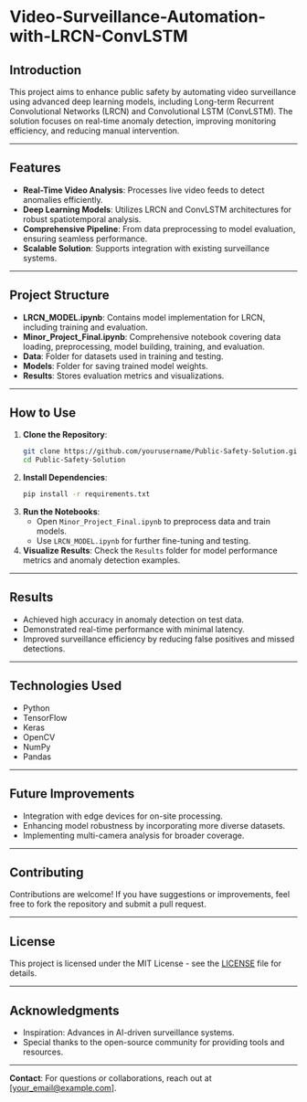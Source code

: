 # Video-Surveillance-Automation-with-LRCN-ConvLSTM

## Introduction
This project aims to enhance public safety by automating video surveillance using advanced deep learning models, including Long-term Recurrent Convolutional Networks (LRCN) and Convolutional LSTM (ConvLSTM). The solution focuses on real-time anomaly detection, improving monitoring efficiency, and reducing manual intervention.

---

## Features
- **Real-Time Video Analysis**: Processes live video feeds to detect anomalies efficiently.
- **Deep Learning Models**: Utilizes LRCN and ConvLSTM architectures for robust spatiotemporal analysis.
- **Comprehensive Pipeline**: From data preprocessing to model evaluation, ensuring seamless performance.
- **Scalable Solution**: Supports integration with existing surveillance systems.

---

## Project Structure
- **LRCN_MODEL.ipynb**: Contains model implementation for LRCN, including training and evaluation.
- **Minor_Project_Final.ipynb**: Comprehensive notebook covering data loading, preprocessing, model building, training, and evaluation.
- **Data**: Folder for datasets used in training and testing.
- **Models**: Folder for saving trained model weights.
- **Results**: Stores evaluation metrics and visualizations.

---

## How to Use
1. **Clone the Repository**:
   ```bash
   git clone https://github.com/yourusername/Public-Safety-Solution.git
   cd Public-Safety-Solution
   ```
2. **Install Dependencies**:
   ```bash
   pip install -r requirements.txt
   ```
3. **Run the Notebooks**:
   - Open `Minor_Project_Final.ipynb` to preprocess data and train models.
   - Use `LRCN_MODEL.ipynb` for further fine-tuning and testing.
4. **Visualize Results**:
   Check the `Results` folder for model performance metrics and anomaly detection examples.

---

## Results
- Achieved high accuracy in anomaly detection on test data.
- Demonstrated real-time performance with minimal latency.
- Improved surveillance efficiency by reducing false positives and missed detections.

---

## Technologies Used
- Python
- TensorFlow
- Keras
- OpenCV
- NumPy
- Pandas

---

## Future Improvements
- Integration with edge devices for on-site processing.
- Enhancing model robustness by incorporating more diverse datasets.
- Implementing multi-camera analysis for broader coverage.

---

## Contributing
Contributions are welcome! If you have suggestions or improvements, feel free to fork the repository and submit a pull request.

---

## License
This project is licensed under the MIT License - see the [LICENSE](LICENSE) file for details.

---

## Acknowledgments
- Inspiration: Advances in AI-driven surveillance systems.
- Special thanks to the open-source community for providing tools and resources.

---

**Contact**: For questions or collaborations, reach out at [your_email@example.com].

